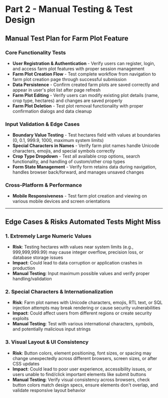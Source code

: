 # Part 2 - Manual Testing & Test Design

## Manual Test Plan for Farm Plot Feature

### Core Functionality Tests
- **User Registration & Authentication** - Verify users can register, login, and access farm plot features with proper session management
- **Farm Plot Creation Flow** - Test complete workflow from navigation to farm plot creation page through successful submission
- **Data Persistence** - Confirm created farm plots are saved correctly and appear in user's plot list after page refresh
- **Farm Plot Editing** - Verify users can modify existing plot details (name, crop type, hectares) and changes are saved properly
- **Farm Plot Deletion** - Test plot removal functionality with proper confirmation dialogs and data cleanup

### Input Validation & Edge Cases
- **Boundary Value Testing** - Test hectares field with values at boundaries (0, 0.1, 999.9, 1000, maximum system limits)
- **Special Characters in Names** - Verify farm plot names handle Unicode characters, emojis, and special symbols correctly
- **Crop Type Dropdown** - Test all available crop options, search functionality, and handling of custom/other crop types
- **Form State Management** - Verify form retains data during navigation, handles browser back/forward, and manages unsaved changes

### Cross-Platform & Performance
- **Mobile Responsiveness** - Test farm plot creation and viewing on various mobile devices and screen orientations

---

## Edge Cases & Risks Automated Tests Might Miss

### 1. **Extremely Large Numeric Values**
- **Risk**: Testing hectares with values near system limits (e.g., 999,999,999.99) may cause integer overflow, precision loss, or database storage issues
- **Impact**: Could lead to data corruption or application crashes in production
- **Manual Testing**: Input maximum possible values and verify proper handling/validation

### 2. **Special Characters & Internationalization**
- **Risk**: Farm plot names with Unicode characters, emojis, RTL text, or SQL injection attempts may break rendering or cause security vulnerabilities  
- **Impact**: Could affect users from different regions or create security exploits
- **Manual Testing**: Test with various international characters, symbols, and potentially malicious input strings

### 3. **Visual Layout & UI Consistency**
- **Risk**: Button colors, element positioning, font sizes, or spacing may change unexpectedly across different browsers, screen sizes, or after CSS updates
- **Impact**: Could lead to poor user experience, accessibility issues, or users unable to find/click important elements like submit buttons
- **Manual Testing**: Verify visual consistency across browsers, check button colors match design specs, ensure elements don't overlap, and validate responsive layout behavior
